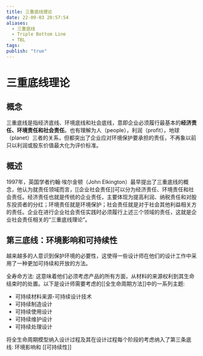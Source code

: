 ```yaml
---
title: 三重底线理论
date: 22-09-03 20:57:54
aliases:
  - 三重底线
  - Triple Bottom Line
  - TBL
tags: 
publish: "true"
---
```


# 三重底线理论

## 概念

三重底线是指经济底线、环境底线和社会底线，意即企业必须履行最基本的**经济责任、环境责任和社会责任**。也有理解为人（people），利润（profit），地球（planet）三者的关系，但都突出了企业应对环境保护要承担的责任，不再象以前只以利润或股东价值最大化为评价标准。

## 概述

1997年，英国学者约翰·埃尔金顿（John Elkington）最早提出了三重底线的概念，他认为就责任领域而言，[[企业社会责任]]可以分为经济责任、环境责任和社会责任。经济责任也就是传统的企业责任，主要体现为提高利润、纳税责任和对股东投资者的分红；环境责任就是环境保护；社会责任就是对于社会其他利益相关方的责任。企业在进行企业社会责任实践时必须履行上述三个领域的责任，这就是企业社会责任相关的“三重底线理论”。

## 第三底线：环境影响和可持续性

越来越多的人意识到保护环境的必要性，这使得一些设计师在他们的设计工作中采用了一种更加可持续和开放的方法。

全寿命方法: 这意味着他们必须考虑产品的所有方面，从材料的来源权利到其生命结束时的处置。以下是设计师需要考虑的[[全生命周期方法]]中的一系列主题:
- 可持续材料来源-可持续设计技术
- 可持续制造设计
- 可持续使用设计
- 可持续维护设计
- 可持续处理设计

将全生命周期模型纳入设计过程及其在设计过程每个阶段的考虑纳入了第三条底线: 环境影响和 [[可持续性]]
